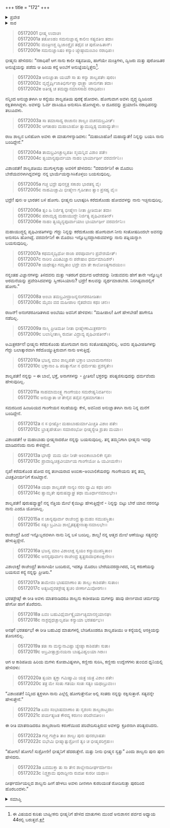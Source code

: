 +++
title = "172"
+++

<details><summary>ಪ್ರವೇಶ</summary>


।।   ಓಂ ಓಂ ನಮೋ ನಾರಾಯಣಾಯ।।   ಶ್ರೀ ವೇದವ್ಯಾಸಾಯ ನಮಃ ।।

ಶ್ರೀ ಕೃಷ್ಣದ್ವೈಪಾಯನ ವೇದವ್ಯಾಸ ವಿರಚಿತ  

**ಶ್ರೀ ಮಹಾಭಾರತ**

**ಉದ್ಯೋಗ ಪರ್ವ**

**ಅಂಬೋಽಪಾಖ್ಯಾನ ಪರ್ವ**

**ಅಧ್ಯಾಯ 172**

</details>

<details><summary>ಸಾರ</summary>

ಅನುಜ್ಞೆಯನ್ನು ಪಡೆದ ಅಂಬೆಯು ಶಾಲ್ವನಲ್ಲಿಗೆ ಹೋಗಲು, ಅವನು ಅವಳನ್ನು ಎಷ್ಟು ಹೇಳಿದರೂ ತಿರಸ್ಕರಿಸಿದುದು (1-23).


</details>



> 05172001 ಭೀಷ್ಮ ಉವಾಚ।  
05172001a ತತೋಽಹಂ ಸಮನುಜ್ಞಾಪ್ಯ ಕಾಲೀಂ ಸತ್ಯವತೀಂ ತದಾ।  
05172001c ಮಂತ್ರಿಣಶ್ಚ ದ್ವಿಜಾಂಶ್ಚೈವ ತಥೈವ ಚ ಪುರೋಹಿತಾನ್।  
05172001e ಸಮನುಜ್ಞಾಸಿಷಂ ಕನ್ಯಾಂ ಜ್ಯೇಷ್ಠಾಮಂಬಾಂ ನರಾಧಿಪ।।

ಭೀಷ್ಮನು ಹೇಳಿದನು: “ನರಾಧಿಪ! ಆಗ ನಾನು ಕಾಲೀ ಸತ್ಯವತಿಯ, ಹಾಗೆಯೇ ಮಂತ್ರಿಗಳು, ದ್ವಿಜರು ಮತ್ತು ಪುರೋಹಿತರ ಅನುಜ್ಞೆಯನ್ನು ಪಡೆದು ಆ ಹಿರಿಯ ಕನ್ಯೆ ಅಂಬೆಗೆ ಅನುಜ್ಞೆಯನ್ನಿತ್ತೆನು[^1].

> 05172002a ಅನುಜ್ಞಾತಾ ಯಯೌ ಸಾ ತು ಕನ್ಯಾ ಶಾಲ್ವಪತೇಃ ಪುರಂ।  
05172002c ವೃದ್ಧೈರ್ದ್ವಿಜಾತಿಭಿರ್ಗುಪ್ತಾ ಧಾತ್ರ್ಯಾ ಚಾನುಗತಾ ತದಾ।  
05172002e ಅತೀತ್ಯ ಚ ತಮಧ್ವಾನಮಾಸಸಾದ ನರಾಧಿಪಂ।।

ನನ್ನಿಂದ ಅನುಜ್ಞಾತಳಾಗಿ ಆ ಕನ್ಯೆಯು ಶಾಲ್ವಪತಿಯ ಪುರಕ್ಕೆ ಹೋದಳು. ಹೋಗುವಾಗ ಅವಳು ವೃದ್ಧ ದ್ವಿಜರಿಂದ ರಕ್ಷಿತಳಾಗಿದ್ದಳು. ಅವಳನ್ನು ಓರ್ವ ದಾಸಿಯೂ ಅನುಸರಿಸಿ ಹೋಗಿದ್ದಳು. ಆ ದೂರವನ್ನು ಪ್ರಯಾಣಿಸಿ ನರಾಧಿಪನನ್ನು ತಲುಪಿದಳು.

> 05172003a ಸಾ ತಮಾಸಾದ್ಯ ರಾಜಾನಂ ಶಾಲ್ವಂ ವಚನಮಬ್ರವೀತ್।  
05172003c ಆಗತಾಹಂ ಮಹಾಬಾಹೋ ತ್ವಾಮುದ್ದಿಶ್ಯ ಮಹಾದ್ಯುತೇ।।

ರಾಜ ಶಾಲ್ವನ ಬಳಿಹೋಗಿ ಅವಳು ಈ ಮಾತುಗಳನ್ನಾಡಿದಳು: “ಮಹಾಬಾಹೋ! ಮಹಾದ್ಯುತೇ! ನಿನ್ನನ್ನು ಬಯಸಿ ನಾನು ಬಂದಿದ್ದೇನೆ.”

> 05172004a ತಾಮಬ್ರವೀಚ್ಚಾಲ್ವಪತಿಃ ಸ್ಮಯನ್ನಿವ ವಿಶಾಂ ಪತೇ।  
05172004c ತ್ವಯಾನ್ಯಪೂರ್ವಯಾ ನಾಹಂ ಭಾರ್ಯಾರ್ಥೀ ವರವರ್ಣಿನಿ।।

ವಿಶಾಂಪತೇ! ಶಾಲ್ವಪತಿಯು ಮುಗುಳ್ನಗುತ್ತಾ ಅವಳಿಗೆ ಹೇಳಿದನು: “ವರವರ್ಣಿನೀ! ಈ ಮೊದಲು ಬೇರೆಯವನಳಾಗಿದ್ದವಳನ್ನು ನನ್ನ ಭಾರ್ಯೆಯನ್ನಾಗಿಸಿಕೊಳ್ಳಲು ಬಯಸುವುದಿಲ್ಲ.

> 05172005a ಗಚ್ಚ ಭದ್ರೇ ಪುನಸ್ತತ್ರ ಸಕಾಶಂ ಭಾರತಸ್ಯ ವೈ।  
05172005c ನಾಹಮಿಚ್ಚಾಮಿ ಭೀಷ್ಮೇಣ ಗೃಹೀತಾಂ ತ್ವಾಂ ಪ್ರಸಹ್ಯ ವೈ।।

ಭದ್ರೇ! ಪುನಃ ಆ ಭಾರತನ ಬಳಿ ಹೋಗು. ಭೀಷ್ಮನು ಬಲಾತ್ಕರಿಸಿ ಕರೆದುಕೊಂಡು ಹೋದವಳನ್ನು ನಾನು ಇಚ್ಛಿಸುವುದಿಲ್ಲ.

> 05172006a ತ್ವಂ ಹಿ ನಿರ್ಜಿತ್ಯ ಭೀಷ್ಮೇಣ ನೀತಾ ಪ್ರೀತಿಮತೀ ತದಾ।  
05172006c ಪರಾಮೃಶ್ಯ ಮಹಾಯುದ್ಧೇ ನಿರ್ಜಿತ್ಯ ಪೃಥಿವೀಪತೀನ್।   
05172006e ನಾಹಂ ತ್ವಯ್ಯನ್ಯಪೂರ್ವಾಯಾಂ ಭಾರ್ಯಾರ್ಥೀ ವರವರ್ಣಿನಿ।।

ಮಹಾಯುದ್ಧಲ್ಲಿ ಪೃಥಿವೀಪತಿಗಳನ್ನು ಗೆದ್ದು ನಿನ್ನನ್ನು ಕರೆದುಕೊಂಡು ಹೋಗುವಾಗ ನೀನು ಸಂತೋಷದಿಂದಲೇ ಅವನನ್ನು ಅನುಸರಿಸಿ ಹೋಗಿದ್ದೆ. ವರವರ್ಣಿನೀ! ಈ ಮೊದಲು ಇನ್ನೊಬ್ಬನದ್ದಾಗಿರುವವಳನ್ನು ನಾನು ಪತ್ನಿಯನ್ನಾಗಿ ಬಯಸುವುದಿಲ್ಲ.

> 05172007a ಕಥಮಸ್ಮದ್ವಿಧೋ ರಾಜಾ ಪರಪೂರ್ವಾಂ ಪ್ರವೇಶಯೇತ್।  
05172007c ನಾರೀಂ ವಿದಿತವಿಜ್ಞಾನಃ ಪರೇಷಾಂ ಧರ್ಮಮಾದಿಶನ್।   
05172007e ಯಥೇಷ್ಟಂ ಗಮ್ಯತಾಂ ಭದ್ರೇ ಮಾ ತೇ ಕಾಲೋಽತ್ಯಗಾದಯಂ।।

ನನ್ನಂತಹ ವಿಜ್ಞಾನಗಳನ್ನು ತಿಳಿದವನು ಮತ್ತು ಇತರರಿಗೆ ಧರ್ಮದ ಆದೇಶವನ್ನು ನೀಡುವವನು ಹೇಗೆ ತಾನೇ ಇನ್ನೊಬ್ಬನ ಅರಮನೆಯನ್ನು ಪ್ರವೇಶಿಸಿದವಳನ್ನು ಸ್ವೀಕರಿಸಿಯಾನು? ಭದ್ರೇ! ಕಾಲವನ್ನು ವ್ಯರ್ಥಮಾಡಬೇಡ. ನಿನಗಿಷ್ಟವಾದಲ್ಲಿಗೆ ಹೋಗು.”

> 05172008a ಅಂಬಾ ತಮಬ್ರವೀದ್ರಾಜನ್ನನಂಗಶರಪೀಡಿತಾ।  
05172008c ಮೈವಂ ವದ ಮಹೀಪಾಲ ನೈತದೇವಂ ಕಥಂ ಚನ।।

ರಾಜನ್! ಅನಂಗಶರಪೀಡಿತಳಾದ ಅಂಬೆಯು ಅವನಿಗೆ ಹೇಳಿದಳು: “ಮಹೀಪಾಲ! ಹೀಗೆ ಹೇಳಬೇಡ! ಹಾಗೇನೂ ನಡೆದಿಲ್ಲ.

> 05172009a ನಾಸ್ಮಿ ಪ್ರೀತಿಮತೀ ನೀತಾ ಭೀಷ್ಮೇಣಾಮಿತ್ರಕರ್ಶನ।  
05172009c ಬಲಾನ್ನೀತಾಸ್ಮಿ ರುದತೀ ವಿದ್ರಾವ್ಯ ಪೃಥಿವೀಪತೀನ್।।

ಅಮಿತ್ರಕರ್ಶನ! ಭೀಷ್ಮನು ಕರೆದುಕೊಂಡು ಹೋಗುವಾಗ ನಾನು ಸಂತೋಷಪಟ್ಟಿರಲಿಲ್ಲ. ಅವನು ಪೃಥಿವೀಪತಿಗಳನ್ನು ಗೆದ್ದು ಬಲಾತ್ಕಾರವಾಗಿ ಕರೆದೊಯ್ಯುತ್ತಿರುವಾಗ ನಾನು ಅಳುತ್ತಿದ್ದೆ.

> 05172010a ಭಜಸ್ವ ಮಾಂ ಶಾಲ್ವಪತೇ ಭಕ್ತಾಂ ಬಾಲಾಮನಾಗಸಂ।  
05172010c ಭಕ್ತಾನಾಂ ಹಿ ಪರಿತ್ಯಾಗೋ ನ ಧರ್ಮೇಷು ಪ್ರಶಸ್ಯತೇ।।

ಶಾಲ್ವಪತೇ! ನನ್ನನ್ನು – ಈ ಬಾಲೆ, ಭಕ್ತೆ, ಅನಾಗಸಳನ್ನು - ಪ್ರೀತಿಸು! ಭಕ್ತರನ್ನು ಪರಿತ್ಯಜಿಸುವುದನ್ನು ಧರ್ಮವೆಂದು ಹೇಳುವುದಿಲ್ಲ.

> 05172011a ಸಾಹಮಾಮಂತ್ರ್ಯ ಗಾಂಗೇಯಂ ಸಮರೇಷ್ವನಿವರ್ತಿನಂ।  
05172011c ಅನುಜ್ಞಾತಾ ಚ ತೇನೈವ ತವೈವ ಗೃಹಮಾಗತಾ।।

ಸಮರದಿಂದ ಹಿಂಜರಿಯದ ಗಾಂಗೇಯನ ಸಲಹೆಯನ್ನು ಕೇಳಿ, ಅವನಿಂದ ಅನುಜ್ಞಾತಳಾಗಿ ನಾನು ನಿನ್ನ ಮನೆಗೆ ಬಂದಿದ್ದೇನೆ.

> 05172012a ನ ಸ ಭೀಷ್ಮೋ ಮಹಾಬಾಹುರ್ಮಾಮಿಚ್ಚತಿ ವಿಶಾಂ ಪತೇ।  
05172012c ಭ್ರಾತೃಹೇತೋಃ ಸಮಾರಂಭೋ ಭೀಷ್ಮಸ್ಯೇತಿ ಶ್ರುತಂ ಮಯಾ।।

ವಿಶಾಂಪತೇ! ಆ ಮಹಾಬಾಹು ಭೀಷ್ಮನಾದರೋ ನನ್ನನ್ನು ಬಯಸುವುದಿಲ್ಲ. ತನ್ನ ತಮ್ಮನಿಗಾಗಿ ಭೀಷ್ಮನು ಇದನ್ನು ಮಾಡಿದನೆಂದು ನಾನು ಕೇಳಿದ್ದೇನೆ.

> 05172013a ಭಗಿನ್ಯೌ ಮಮ ಯೇ ನೀತೇ ಅಂಬಿಕಾಂಬಾಲಿಕೇ ನೃಪ।   
05172013c ಪ್ರಾದಾದ್ವಿಚಿತ್ರವೀರ್ಯಾಯ ಗಾಂಗೇಯೋ ಹಿ ಯವೀಯಸೇ।।

ನೃಪ! ಕರೆದುಕೊಂಡ ಹೋದ ನನ್ನ ತಂಗಿಯರಾದ ಅಂಬಿಕಾ-ಅಂಬಾಲಿಕೆಯರನ್ನು ಗಾಂಗೇಯನು ತನ್ನ ತಮ್ಮ ವಿಚಿತ್ರವೀರ್ಯನಿಗೆ ಕೊಟಿದ್ದಾನೆ.

> 05172014a ಯಥಾ ಶಾಲ್ವಪತೇ ನಾನ್ಯಂ ನರಂ ಧ್ಯಾಮಿ ಕಥಂ ಚನ।  
05172014c ತ್ವಾಮೃತೇ ಪುರುಷವ್ಯಾಘ್ರ ತಥಾ ಮೂರ್ಧಾನಮಾಲಭೇ।।

ಶಾಲ್ವಪತೇ! ಪುರುಷವ್ಯಾಘ್ರ! ನನ್ನ ನೆತ್ತಿಯ ಮೇಲೆ ಕೈಯಿಟ್ಟು ಹೇಳುತ್ತಿದ್ದೇನೆ - ನಿನ್ನನ್ನು ಬಿಟ್ಟು ಬೇರೆ ಯಾವ ನರನನ್ನೂ ನಾನು ಎಂದೂ ಯೋಚಿಸಿಲ್ಲ.

> 05172015a ನ ಚಾನ್ಯಪೂರ್ವಾ ರಾಜೇಂದ್ರ ತ್ವಾಮಹಂ ಸಮುಪಸ್ಥಿತಾ।  
05172015c ಸತ್ಯಂ ಬ್ರವೀಮಿ ಶಾಲ್ವೈತತ್ಸತ್ಯೇನಾತ್ಮಾನಮಾಲಭೇ।।

ರಾಜೇಂದ್ರ! ಹಿಂದೆ ಇನ್ನೊಬ್ಬರವಳಾಗಿ ನಾನು ನಿನ್ನ ಬಳಿ ಬಂದಿಲ್ಲ. ಶಾಲ್ವ! ನನ್ನ ಆತ್ಮದ ಮೇಲೆ ಆಣೆಯಿಟ್ಟು ಸತ್ಯವನ್ನೇ ಹೇಳುತ್ತಿದ್ದೇನೆ.

> 05172016a ಭಜಸ್ವ ಮಾಂ ವಿಶಾಲಾಕ್ಷ ಸ್ವಯಂ ಕನ್ಯಾಮುಪಸ್ಥಿತಾಂ।   
05172016c ಅನನ್ಯಪೂರ್ವಾಂ ರಾಜೇಂದ್ರ ತ್ವತ್ಪ್ರಸಾದಾಭಿಕಾಂಕ್ಷಿಣೀಂ।।

ವಿಶಾಲಾಕ್ಷ! ರಾಜೇಂದ್ರ! ತಾನಾಗಿಯೇ ಬಂದಿರುವ, ಇದಕ್ಕೂ ಮೊದಲು ಬೇರೆಯವರದ್ದಾಗಿರದ, ನಿನ್ನ ಕರುಣೆಯನ್ನು ಬಯಸುವ ಕನ್ಯೆ ನನ್ನನ್ನು ಪ್ರೀತಿಸು.”

> 05172017a ತಾಮೇವಂ ಭಾಷಮಾಣಾಂ ತು ಶಾಲ್ವಃ ಕಾಶಿಪತೇಃ ಸುತಾಂ।  
05172017c ಅತ್ಯಜದ್ಭರತಶ್ರೇಷ್ಠ ತ್ವಚಂ ಜೀರ್ಣಾಮಿವೋರಗಃ।।

ಭರತಶ್ರೇಷ್ಠ! ಈ ರೀತಿ ಅವಳು ಮಾತನಾಡಿದರೂ ಶಾಲ್ವನು ಕಾಶೀಪತಿಯ ಮಗಳನ್ನು ಹಾವು ಜೀರ್ಣವಾದ ಚರ್ಮವನ್ನು ಹೇಗೋ ಹಾಗೆ ತೊರೆದನು.

> 05172018a ಏವಂ ಬಹುವಿಧೈರ್ವಾಕ್ಯೈರ್ಯಾಚ್ಯಮಾನಸ್ತಯಾನಘ।  
05172018c ನಾಶ್ರದ್ದಧಚ್ಚಾಲ್ವಪತಿಃ ಕನ್ಯಾಯಾ ಭರತರ್ಷಭ।।

ಅನಘ! ಭರತರ್ಷಭ! ಈ ರೀತಿ ಬಹುವಿಧ ಮಾತುಗಳಲ್ಲಿ ಬೇಡಿಕೊಂಡರೂ ಶಾಲ್ವಪತಿಯು ಆ ಕನ್ಯೆಯಲ್ಲಿ ಆಸಕ್ತಿಯನ್ನು ತೋರಿಸಲಿಲ್ಲ.

> 05172019a ತತಃ ಸಾ ಮನ್ಯುನಾವಿಷ್ಟಾ ಜ್ಯೇಷ್ಠಾ ಕಾಶಿಪತೇಃ ಸುತಾ।   
05172019c ಅಬ್ರವೀತ್ಸಾಶ್ರುನಯನಾ ಬಾಷ್ಪವಿಹ್ವಲಯಾ ಗಿರಾ।।

ಆಗ ಆ ಕಾಶಿಪತಿಯ ಹಿರಿಯ ಮಗಳು ಕೋಪಾವಿಷ್ಟಳಾಗಿ, ಕಣ್ಣೀರು ಸುರಿಸಿ, ಕಣ್ಣೀರು ಉದ್ವೇಗಗಳು ತುಂಬಿದ ಧ್ವನಿಯಲ್ಲಿ ಹೇಳಿದಳು:

> 05172020a ತ್ವಯಾ ತ್ಯಕ್ತಾ ಗಮಿಷ್ಯಾಮಿ ಯತ್ರ ಯತ್ರ ವಿಶಾಂ ಪತೇ।  
05172020c ತತ್ರ ಮೇ ಸಂತು ಗತಯಃ ಸಂತಃ ಸತ್ಯಂ ಯಥಾಬ್ರುವಂ।।

“ವಿಶಾಂಪತೇ! ನಿನ್ನಿಂದ ತ್ಯಕ್ತಳಾಗಿ ನಾನು ಎಲ್ಲೆಲ್ಲಿ ಹೋಗುತ್ತೇನೋ ಅಲ್ಲಿ ಸಂತರು ನನ್ನನ್ನು ರಕ್ಷಿಸುತ್ತಾರೆ. ಸತ್ಯವನ್ನೇ ಹೇಳುತ್ತೇನೆ.”

> 05172021a ಏವಂ ಸಂಭಾಷಮಾಣಾಂ ತು ನೃಶಂಸಃ ಶಾಲ್ವರಾಟ್ತದಾ।  
05172021c ಪರ್ಯತ್ಯಜತ ಕೌರವ್ಯ ಕರುಣಂ ಪರಿದೇವತೀಂ।।

ಈ ರೀತಿ ಮಾತನಾಡಿದರೂ ಶಾಲ್ವರಾಜನು ಕರುಣೆಯಿಂದ ಪರಿವೇದಿಸುತ್ತಿರುವ ಅವಳನ್ನು ಕ್ರೂರನಾಗಿ ಪರಿತ್ಯಜಿಸಿದನು.

> 05172022a ಗಚ್ಚ ಗಚ್ಚೇತಿ ತಾಂ ಶಾಲ್ವಃ ಪುನಃ ಪುನರಭಾಷತ।   
05172022c ಬಿಭೇಮಿ ಭೀಷ್ಮಾತ್ಸುಶ್ರೋಣಿ ತ್ವಂ ಚ ಭೀಷ್ಮಪರಿಗ್ರಹಃ।।

“ಹೋಗು! ಹೋಗು! ಸುಶ್ರೋಣೀ! ಭೀಷ್ಮನಿಗೆ ಹೆದರುತ್ತೇನೆ. ಮತ್ತು ನೀನು ಭೀಷ್ಮನ ಸ್ವತ್ತು” ಎಂದು ಶಾಲ್ವನು ಪುನಃ ಪುನಃ ಹೇಳಿದನು.

> 05172023a ಏವಮುಕ್ತಾ ತು ಸಾ ತೇನ ಶಾಲ್ವೇನಾದೀರ್ಘದರ್ಶಿನಾ।  
05172023c ನಿಶ್ಚಕ್ರಾಮ ಪುರಾದ್ದೀನಾ ರುದತೀ ಕುರರೀ ಯಥಾ।।

ದೀರ್ಘದರ್ಶಿಯಲ್ಲದ ಶಾಲ್ವನು ಹೀಗೆ ಹೇಳಲು ಅವಳು ದೀನಳಾಗಿ ಕುರರಿಯಂತೆ ರೋದಿಸುತ್ತಾ ಪುರದಿಂದ ಹೊರಬಂದಳು.”


<details><summary>ಸಮಾಪ್ತಿ</summary>


ಇತಿ ಶ್ರೀ ಮಹಾಭಾರತೇ ಉದ್ಯೋಗ ಪರ್ವಣಿ ಅಂಬೋಽಪಾಖ್ಯಾನ ಪರ್ವಣಿ ದ್ವಿಸಪ್ತತ್ಯಧಿಕಶತತಮೋಽಧ್ಯಾಯಃ।  
ಇದು ಶ್ರೀ ಮಹಾಭಾರತದಲ್ಲಿ ಉದ್ಯೋಗ ಪರ್ವದಲ್ಲಿ ಅಂಬೋಽಪಾಖ್ಯಾನ ಪರ್ವದಲ್ಲಿ ನೂರಾಎಪ್ಪತ್ತೆರಡನೆಯ ಅಧ್ಯಾಯವು.

</details>

[^1]: ಈ ವಿಷಯದ ಕುರಿತು ಬಾಹ್ಲೀಕನು ಭೀಷ್ಮನಿಗೆ ಹೇಳಿದ ಮಾತುಗಳು ಮುಂದೆ ಅನುಶಾಸನ ಪರ್ವದ ಅಧ್ಯಾಯ 44ರಲ್ಲಿ ಬರುತ್ತವೆ.

